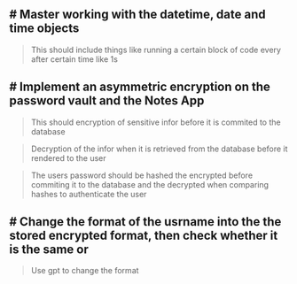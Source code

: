 ## # Master working with the datetime, date and time objects
> This should include things like running a certain block of code every after certain time like 1s
## # Implement an asymmetric encryption on the password vault and the Notes App
> This should encryption of sensitive infor before it is commited to the database    

> Decryption of the infor when it is retrieved from the database before it rendered to the user 

> The users password should be hashed the encrypted before commiting it to the database and the decrypted when comparing hashes to authenticate the user

## # Change the format of the usrname into the the stored encrypted format, then check whether it is the same or
> Use gpt to change the format

